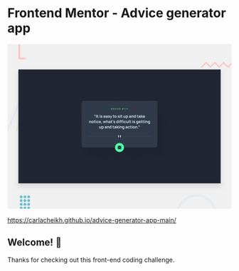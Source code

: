 # Frontend Mentor - Advice generator app

![Design preview for the Advice generator app coding challenge](./design/desktop-preview.jpg)


https://carlacheikh.github.io/advice-generator-app-main/
## Welcome! 👋

Thanks for checking out this front-end coding challenge.

